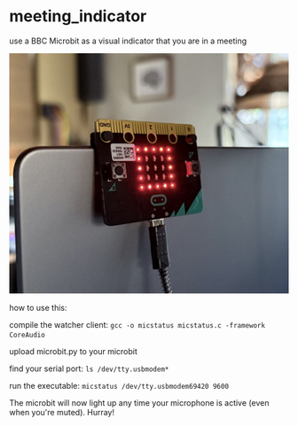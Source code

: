 # meeting_indicator
use a BBC Microbit as a visual indicator that you are in a meeting

![meeting indicator in action](meeting_indicator.jpg?raw=true "meeting indicator")

how to use this:

compile the watcher client:
```gcc -o micstatus micstatus.c -framework CoreAudio```

upload microbit.py to your microbit

find your serial port:
```ls /dev/tty.usbmodem*```

run the executable:
```micstatus /dev/tty.usbmodem69420 9600```

The microbit will now light up any time your microphone is active (even when you're muted). Hurray!